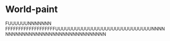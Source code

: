 # World-paint
FUUUUUUNNNNNNN
FFFFFFFFFFFFFFFFFFFUUUUUUUUUUUUUUUUUUUUUUUUUUUUUNNNNNNNNNNNNNNNNNNNNNNNNNNNNNNNNNN
